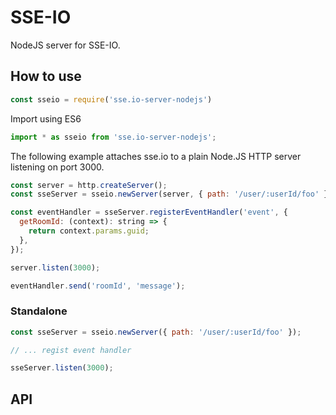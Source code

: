 # SSE-IO

NodeJS server for SSE-IO. 

## How to use

```js
const sseio = require('sse.io-server-nodejs')
```

Import using ES6
```js
import * as sseio from 'sse.io-server-nodejs';
```

The following example attaches sse.io to a plain Node.JS HTTP server listening on port 3000.
```js
const server = http.createServer();
const sseServer = sseio.newServer(server, { path: '/user/:userId/foo' });

const eventHandler = sseServer.registerEventHandler('event', {
  getRoomId: (context): string => {
    return context.params.guid;
  },
});

server.listen(3000);

eventHandler.send('roomId', 'message');
```

### Standalone

```js
const sseServer = sseio.newServer({ path: '/user/:userId/foo' });

// ... regist event handler

sseServer.listen(3000);
```

## API
